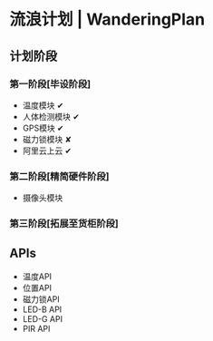 # 流浪计划 | WanderingPlan

## 计划阶段
### 第一阶段[毕设阶段]
+ 温度模块 ✔
+ 人体检测模块 ✔
+ GPS模块 ✔
+ 磁力锁模块 ✘
+ 阿里云上云 ✔
### 第二阶段[精简硬件阶段]
+ 摄像头模块
### 第三阶段[拓展至货柜阶段]

## APIs
+ 温度API
+ 位置API
+ 磁力锁API
+ LED-B API
+ LED-G API
+ PIR API
